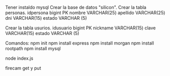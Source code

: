 Tener instaldo mysql
Crear la base de datos "silicon".
Crear la tabla personas.
idpersona bigint PK
nombre VARCHAR(25)
apellido VARCHAR(25)
dni VARCHAR(15)
estado VARCHAR (5)

Crear la tabla usurios.
idusuario bigint PK
nickname VARCHAR(15)
clave VARCHAR(15)
estado VARCHAR (5)

Comandos:
npm init
npm install express
npm install morgan
npm install rootpath
npm install mysql

node index.js

firecam get y put
